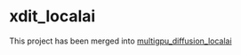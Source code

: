 # xdit_localai

This project has been merged into [multigpu_diffusion_localai](https://github.com/SlackinJack/multigpu_diffusion_localai)

